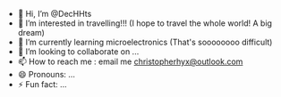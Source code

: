 - 👋 Hi, I’m @DecHHts
- 👀 I’m interested in travelling!!! (I hope to travel the whole world! A big dream) 
- 🌱 I’m currently learning microelectronics (That's soooooooo difficult)
- 💞️ I’m looking to collaborate on ...
- 📫 How to reach me : email me christopherhyx@outlook.com
- 😄 Pronouns: ...
- ⚡ Fun fact: ...

<!---
DecHHts/DecHHts is a ✨ special ✨ repository because its `README.md` (this file) appears on your GitHub profile.
You can click the Preview link to take a look at your changes.
--->
